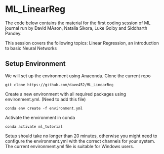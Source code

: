 # ML_LinearReg
The code below contains the material for the first coding session of ML journal run by David MAson, Natalia Sikora, Luke Golby and Siddharth Pandey.

This session covers the following topics: Linear Regression, an introduction to basic Neural Networks


## Setup Environment 

We will set up the environment using Anaconda. Clone the current repo

```
git clone https://github.com/dave452/ML_LinearReg 
```

Create a new environment with all required packages using environment.yml. (Need to add this file)

```
conda env create -f environment.yml
```

Activate the environment in conda
```
conda activate ml_tutorial
```
Setup should take no longer than 20 minutes, otherwise you might need to configure the environment.yml with the correct channels for your system. The current environment.yml file is suitable for Windows users.
